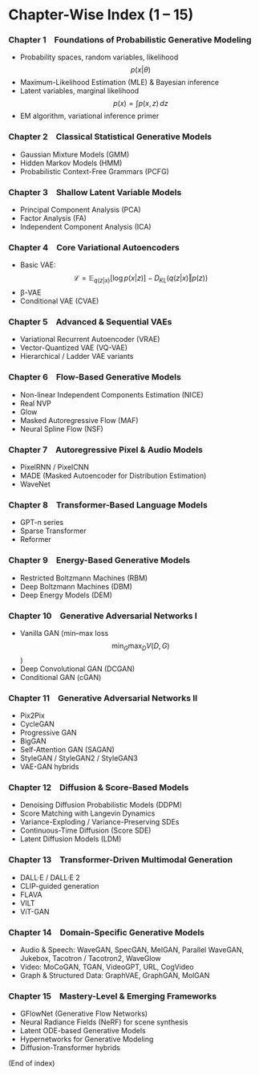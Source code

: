 # Chapter-Wise Index (1 – 15)

### Chapter 1 Foundations of Probabilistic Generative Modeling
- Probability spaces, random variables, likelihood $$p(x|\theta)$$  
- Maximum-Likelihood Estimation (MLE) & Bayesian inference  
- Latent variables, marginal likelihood $$p(x)=\int p(x,z)\,dz$$  
- EM algorithm, variational inference primer  

### Chapter 2 Classical Statistical Generative Models
- Gaussian Mixture Models (GMM)  
- Hidden Markov Models (HMM)  
- Probabilistic Context-Free Grammars (PCFG)  

### Chapter 3 Shallow Latent Variable Models
- Principal Component Analysis (PCA)  
- Factor Analysis (FA)  
- Independent Component Analysis (ICA)  

### Chapter 4 Core Variational Autoencoders
- Basic VAE: $$\mathcal{L}= \mathbb{E}_{q(z|x)}[\log p(x|z)]-D_{KL}(q(z|x)\Vert p(z))$$  
- β-VAE  
- Conditional VAE (CVAE)  

### Chapter 5 Advanced & Sequential VAEs
- Variational Recurrent Autoencoder (VRAE)  
- Vector-Quantized VAE (VQ-VAE)  
- Hierarchical / Ladder VAE variants  

### Chapter 6 Flow-Based Generative Models
- Non-linear Independent Components Estimation (NICE)  
- Real NVP  
- Glow  
- Masked Autoregressive Flow (MAF)  
- Neural Spline Flow (NSF)  

### Chapter 7 Autoregressive Pixel & Audio Models
- PixelRNN / PixelCNN  
- MADE (Masked Autoencoder for Distribution Estimation)  
- WaveNet  

### Chapter 8 Transformer-Based Language Models
- GPT-n series  
- Sparse Transformer  
- Reformer  

### Chapter 9 Energy-Based Generative Models
- Restricted Boltzmann Machines (RBM)  
- Deep Boltzmann Machines (DBM)  
- Deep Energy Models (DEM)  

### Chapter 10 Generative Adversarial Networks I
- Vanilla GAN (min–max loss $$\min_G \max_D V(D,G)$$)  
- Deep Convolutional GAN (DCGAN)  
- Conditional GAN (cGAN)  

### Chapter 11 Generative Adversarial Networks II
- Pix2Pix  
- CycleGAN  
- Progressive GAN  
- BigGAN  
- Self-Attention GAN (SAGAN)  
- StyleGAN / StyleGAN2 / StyleGAN3  
- VAE-GAN hybrids  

### Chapter 12 Diffusion & Score-Based Models
- Denoising Diffusion Probabilistic Models (DDPM)  
- Score Matching with Langevin Dynamics  
- Variance-Exploding / Variance-Preserving SDEs  
- Continuous-Time Diffusion (Score SDE)  
- Latent Diffusion Models (LDM)  

### Chapter 13 Transformer-Driven Multimodal Generation
- DALL·E / DALL·E 2  
- CLIP-guided generation  
- FLAVA  
- VILT  
- ViT-GAN  

### Chapter 14 Domain-Specific Generative Models
- Audio & Speech: WaveGAN, SpecGAN, MelGAN, Parallel WaveGAN, Jukebox, Tacotron / Tacotron2, WaveGlow  
- Video: MoCoGAN, TGAN, VideoGPT, URL, CogVideo  
- Graph & Structured Data: GraphVAE, GraphGAN, MolGAN  

### Chapter 15 Mastery-Level & Emerging Frameworks
- GFlowNet (Generative Flow Networks)  
- Neural Radiance Fields (NeRF) for scene synthesis  
- Latent ODE-based Generative Models  
- Hypernetworks for Generative Modeling  
- Diffusion-Transformer hybrids  

(End of index)